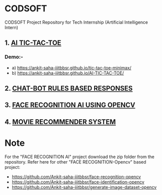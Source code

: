 # CODSOFT
CODSOFT Project Repository for Tech Internship (Artificial Intelligence Intern)
## 1. [AI TIC-TAC-TOE](https://github.com/Ankit-saha-iiitbbsr/Codsoft_taskno2_TIC-TAC-TOE-AI)
 ### Demo:-
  - a) https://ankit-saha-iiitbbsr.github.io/tic-tac-toe-minimax/
  - b) https://ankit-saha-iiitbbsr.github.io/AI-TIC-TAC-TOE/


## 2. [CHAT-BOT RULES BASED RESPONSES](https://github.com/Ankit-saha-iiitbbsr/Codsoft_taskno1_CHATBOT-WITH-RULE-BASED-RESPONSES)
## 3. [FACE RECOGNITION AI USING OPENCV](https://github.com/Ankit-saha-iiitbbsr/Codsoft_taskno5_FACE-DETECTION-RECOGNITION)
## 4. [MOVIE RECOMMENDER SYSTEM](https://github.com/Ankit-saha-iiitbbsr/Codsoft_taskno4_MOVIE-RECOMMENDER-SYSTEM)
 
# Note
For the "FACE RECOGNITION AI" project download the zip folder from the repository.
Refer here for other "FACE RECOGNITION-Opencv" based project:
- https://github.com/Ankit-saha-iiitbbsr/face-recognition-opencv
- https://github.com/Ankit-saha-iiitbbsr/face-identification-opencv
- https://github.com/Ankit-saha-iiitbbsr/generate-image-dataset-opencv
